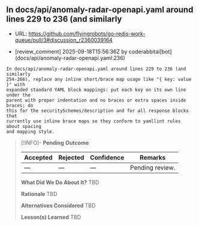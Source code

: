 ## In docs/api/anomaly-radar-openapi.yaml around lines 229 to 236 (and similarly

- URL: https://github.com/flyingrobots/go-redis-work-queue/pull/3#discussion_r2360039164

- [review_comment] 2025-09-18T15:56:36Z by coderabbitai[bot] (docs/api/anomaly-radar-openapi.yaml:236)

```text
In docs/api/anomaly-radar-openapi.yaml around lines 229 to 236 (and similarly
254-266), replace any inline short/brace map usage like "{ key: value }" with
expanded standard YAML block mappings: put each key on its own line under the
parent with proper indentation and no braces or extra spaces inside braces; do
this for the securitySchemes/description and for all response blocks that
currently use inline brace maps so they conform to yamllint rules about spacing
and mapping style.
```

> [!INFO]- **Pending**
> **Outcome**
> 
> | Accepted | Rejected | Confidence | Remarks |
> |----------|----------|------------|---------|
> | — | — | — | Pending review. |
>
> **What Did We Do About It?**
> TBD
>
> **Rationale**
> TBD
>
> **Alternatives Considered**
> TBD
>
> **Lesson(s) Learned**
> TBD
